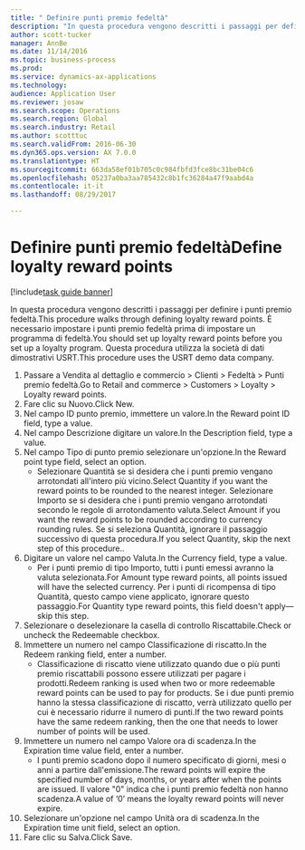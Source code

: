 ```yaml
--- 
title: " Definire punti premio fedeltà"
description: "In questa procedura vengono descritti i passaggi per definire i punti premio fedeltà."
author: scott-tucker
manager: AnnBe
ms.date: 11/14/2016
ms.topic: business-process
ms.prod: 
ms.service: dynamics-ax-applications
ms.technology: 
audience: Application User
ms.reviewer: josaw
ms.search.scope: Operations
ms.search.region: Global
ms.search.industry: Retail
ms.author: scotttuc
ms.search.validFrom: 2016-06-30
ms.dyn365.ops.version: AX 7.0.0
ms.translationtype: HT
ms.sourcegitcommit: 663da58ef01b705c0c984fbfd3fce8bc31be04c6
ms.openlocfilehash: 05237a0ba3aa785432c8b1fc36284a47f9aabd4a
ms.contentlocale: it-it
ms.lasthandoff: 08/29/2017

---
```

# <a name="define-loyalty-reward-points"></a><span data-ttu-id="50c8d-103"> Definire punti premio fedeltà</span><span class="sxs-lookup"><span data-stu-id="50c8d-103">Define loyalty reward points</span></span>

[!include[task guide banner](../includes/task-guide-banner.md)]

<span data-ttu-id="50c8d-104">In questa procedura vengono descritti i passaggi per definire i punti premio fedeltà.</span><span class="sxs-lookup"><span data-stu-id="50c8d-104">This procedure walks through defining loyalty reward points.</span></span> <span data-ttu-id="50c8d-105">È necessario impostare i punti premio fedeltà prima di impostare un programma di fedeltà.</span><span class="sxs-lookup"><span data-stu-id="50c8d-105">You should set up loyalty reward points before you set up a loyalty program.</span></span> <span data-ttu-id="50c8d-106">Questa procedura utilizza la società di dati dimostrativi USRT.</span><span class="sxs-lookup"><span data-stu-id="50c8d-106">This procedure uses the USRT demo data company.</span></span>

1. <span data-ttu-id="50c8d-107">Passare a Vendita al dettaglio e commercio > Clienti > Fedeltà > Punti premio fedeltà.</span><span class="sxs-lookup"><span data-stu-id="50c8d-107">Go to Retail and commerce > Customers > Loyalty > Loyalty reward points.</span></span>
2. <span data-ttu-id="50c8d-108">Fare clic su Nuovo.</span><span class="sxs-lookup"><span data-stu-id="50c8d-108">Click New.</span></span>
3. <span data-ttu-id="50c8d-109">Nel campo ID punto premio, immettere un valore.</span><span class="sxs-lookup"><span data-stu-id="50c8d-109">In the Reward point ID field, type a value.</span></span>
4. <span data-ttu-id="50c8d-110">Nel campo Descrizione digitare un valore.</span><span class="sxs-lookup"><span data-stu-id="50c8d-110">In the Description field, type a value.</span></span>
5. <span data-ttu-id="50c8d-111">Nel campo Tipo di punto premio selezionare un'opzione.</span><span class="sxs-lookup"><span data-stu-id="50c8d-111">In the Reward point type field, select an option.</span></span>
    * <span data-ttu-id="50c8d-112">Selezionare Quantità se si desidera che i punti premio vengano arrotondati all'intero più vicino.</span><span class="sxs-lookup"><span data-stu-id="50c8d-112">Select Quantity if you want the reward points to be rounded to the nearest integer.</span></span> <span data-ttu-id="50c8d-113">Selezionare Importo se si desidera che i punti premio vengano arrotondati secondo le regole di arrotondamento valuta.</span><span class="sxs-lookup"><span data-stu-id="50c8d-113">Select Amount if you want the reward points to be rounded according to currency rounding rules.</span></span> <span data-ttu-id="50c8d-114">Se si seleziona Quantità, ignorare il passaggio successivo di questa procedura.</span><span class="sxs-lookup"><span data-stu-id="50c8d-114">If you select Quantity, skip the next step of this procedure..</span></span>  
6. <span data-ttu-id="50c8d-115">Digitare un valore nel campo Valuta.</span><span class="sxs-lookup"><span data-stu-id="50c8d-115">In the Currency field, type a value.</span></span>
    * <span data-ttu-id="50c8d-116">Per i punti premio di tipo Importo, tutti i punti emessi avranno la valuta selezionata.</span><span class="sxs-lookup"><span data-stu-id="50c8d-116">For Amount type reward points, all points issued will have the selected currency.</span></span> <span data-ttu-id="50c8d-117">Per i punti di ricompensa di tipo Quantità, questo campo viene applicato, ignorare questo passaggio.</span><span class="sxs-lookup"><span data-stu-id="50c8d-117">For Quantity type reward points, this field doesn't apply—skip this step.</span></span>  
7. <span data-ttu-id="50c8d-118">Selezionare o deselezionare la casella di controllo Riscattabile.</span><span class="sxs-lookup"><span data-stu-id="50c8d-118">Check or uncheck the Redeemable checkbox.</span></span>
8. <span data-ttu-id="50c8d-119">Immettere un numero nel campo Classificazione di riscatto.</span><span class="sxs-lookup"><span data-stu-id="50c8d-119">In the Redeem ranking field, enter a number.</span></span>
    * <span data-ttu-id="50c8d-120">Classificazione di riscatto viene utilizzato quando due o più punti premio riscattabili possono essere utilizzati per pagare i prodotti.</span><span class="sxs-lookup"><span data-stu-id="50c8d-120">Redeem ranking is used when two or more redeemable reward points can be used to pay for products.</span></span> <span data-ttu-id="50c8d-121">Se i due punti premio hanno la stessa classificazione di riscatto, verrà utilizzato quello per cui è necessario ridurre il numero di punti.</span><span class="sxs-lookup"><span data-stu-id="50c8d-121">If the two reward points have the same redeem ranking, then the one that needs to lower number of points will be used.</span></span>  
9. <span data-ttu-id="50c8d-122">Immettere un numero nel campo Valore ora di scadenza.</span><span class="sxs-lookup"><span data-stu-id="50c8d-122">In the Expiration time value field, enter a number.</span></span>
    * <span data-ttu-id="50c8d-123">I punti premio scadono dopo il numero specificato di giorni, mesi o anni a partire dall'emissione.</span><span class="sxs-lookup"><span data-stu-id="50c8d-123">The reward points will expire the specified number of days, months, or years after when the points are issued.</span></span> <span data-ttu-id="50c8d-124">Il valore "0" indica che i punti premio fedeltà non hanno scadenza.</span><span class="sxs-lookup"><span data-stu-id="50c8d-124">A value of ‘0’ means the loyalty reward points will never expire.</span></span>  
10. <span data-ttu-id="50c8d-125">Selezionare un'opzione nel campo Unità ora di scadenza.</span><span class="sxs-lookup"><span data-stu-id="50c8d-125">In the Expiration time unit field, select an option.</span></span>
11. <span data-ttu-id="50c8d-126">Fare clic su Salva.</span><span class="sxs-lookup"><span data-stu-id="50c8d-126">Click Save.</span></span>



